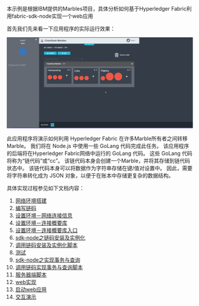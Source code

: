 本示例是根据IBM提供的Marbles项目，具体分析如何基于Hyperledger Fabric利用fabric-sdk-node实现一个web应用

首先我们先来看一下应用程序的实际运行效果：

![example](./md/img/example.gif)

此应用程序将演示如何利用 Hyperledger Fabric 在许多Marble所有者之间转移Marble。 我们将在 Node.js 中使用一些 GoLang 代码完成此任务。 该应用程序的后端将在Hyperledger Fabric网络中运行的 GoLang 代码。 这些 GoLang 代码将称为“链代码”或“cc”。 该链代码本身会创建一个Marble，并将其存储到链代码状态中。 该链代码本身可以将数据作为字符串存储在键/值对设置中。 因此，需要将字符串转化成为 JSON 对象，以便于在账本中存储更复杂的数据结构。

具体实现过程参见如下文档内容：

1. [网络环境搭建](https://github.com/kevin-hf/kevin-marbles/blob/master/md/1.%20网络环境搭建.md)
2. [编写链码](https://github.com/kevin-hf/kevin-marbles/blob/master/md/2.%20%E7%BC%96%E5%86%99%E9%93%BE%E7%A0%81.md)
3. [设置环境－网络连接信息](https://github.com/kevin-hf/kevin-marbles/blob/master/md/3.%20%E8%AE%BE%E7%BD%AE%E7%8E%AF%E5%A2%83-%E7%BD%91%E7%BB%9C%E8%BF%9E%E6%8E%A5%E4%BF%A1%E6%81%AF.md)
4. [设置环境－连接概要库](https://github.com/kevin-hf/kevin-marbles/blob/master/md/4.%20%E8%AE%BE%E7%BD%AE%E7%8E%AF%E5%A2%83-%E8%BF%9E%E6%8E%A5%E6%A6%82%E8%A6%81%E5%BA%93.md)
5. [设置环境－连接概要库入口](https://github.com/kevin-hf/kevin-marbles/blob/master/md/5.%20%E8%AE%BE%E7%BD%AE%E7%8E%AF%E5%A2%83-%E8%BF%9E%E6%8E%A5%E6%A6%82%E8%A6%81%E5%BA%93%E5%85%A5%E5%8F%A3.md)
6. [sdk-node之链码安装及实例化](https://github.com/kevin-hf/kevin-marbles/blob/master/md/6.%20sdk-node%E4%B9%8B%E9%93%BE%E7%A0%81%E5%AE%89%E8%A3%85%E5%8F%8A%E5%AE%9E%E4%BE%8B%E5%8C%96.md)
7. [调用链码安装及实例化脚本](https://github.com/kevin-hf/kevin-marbles/blob/master/md/7.%20%E8%B0%83%E7%94%A8%E9%93%BE%E7%A0%81%E5%AE%89%E8%A3%85%E5%8F%8A%E5%AE%9E%E4%BE%8B%E5%8C%96%E8%84%9A%E6%9C%AC.md)
8. [测试](https://github.com/kevin-hf/kevin-marbles/blob/master/md/8.%20%E6%B5%8B%E8%AF%95.md)
9. [sdk-node之实现事务与查询](https://github.com/kevin-hf/kevin-marbles/blob/master/md/9.%20sdk-node%E4%B9%8B%E5%AE%9E%E7%8E%B0%E4%BA%8B%E5%8A%A1%E4%B8%8E%E6%9F%A5%E8%AF%A2.md)
10. [调用链码实现事务与查询脚本](https://github.com/kevin-hf/kevin-marbles/blob/master/md/10.%20%E8%B0%83%E7%94%A8%E9%93%BE%E7%A0%81%E5%AE%9E%E7%8E%B0%E4%BA%8B%E5%8A%A1%E5%8F%8A%E6%9F%A5%E8%AF%A2%E8%84%9A%E6%9C%AC.md)
11. [服务器端脚本](https://github.com/kevin-hf/kevin-marbles/blob/master/md/11.%20%E6%9C%8D%E5%8A%A1%E5%99%A8%E7%AB%AF%E8%84%9A%E6%9C%AC.md)
12. [web实现](https://github.com/kevin-hf/kevin-marbles/blob/master/md/12.%20web%E5%AE%9E%E7%8E%B0.md)
13. [启动web应用](https://github.com/kevin-hf/kevin-marbles/blob/master/md/13.%20%E5%90%AF%E5%8A%A8Web%E5%BA%94%E7%94%A8.md)
14. [交互演示](https://github.com/kevin-hf/kevin-marbles/blob/master/md/14.%20%E4%BA%A4%E4%BA%92%E6%BC%94%E7%A4%BA.md)


